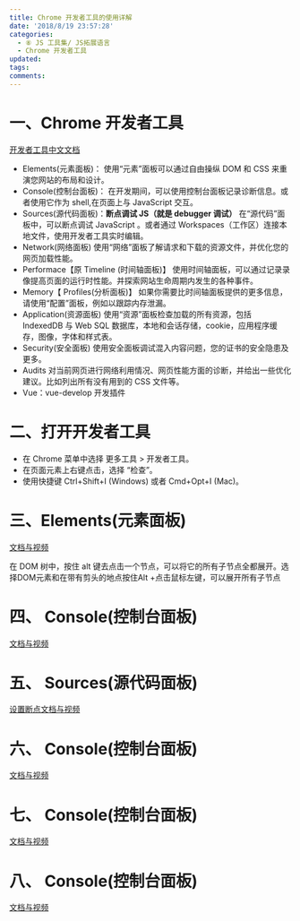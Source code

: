 ```yaml
---
title: Chrome 开发者工具的使用详解
date: '2018/8/19 23:57:28'
categories:
  - ⑧ JS 工具集/ JS拓展语言
  - Chrome 开发者工具
updated:
tags:
comments:
---
```


# 一、Chrome 开发者工具

[开发者工具中文文档](https://www.css88.com/doc/chrome-devtools/)

- Elements(元素面板)：
    使用“元素”面板可以通过自由操纵 DOM 和 CSS 来重演您网站的布局和设计。
- Console(控制台面板)：
    在开发期间，可以使用控制台面板记录诊断信息。或者使用它作为 shell,在页面上与 JavaScript 交互。
- Sources(源代码面板)：**断点调试 JS（就是 debugger 调试）**
    在“源代码”面板中，可以断点调试 JavaScript 。或者通过 Workspaces（工作区）连接本地文件，使用开发者工具实时编辑。
- Network(网络面板)
    使用“网络”面板了解请求和下载的资源文件，并优化您的网页加载性能。
- Performace【原 Timeline (时间轴面板)】
    使用时间轴面板，可以通过记录录像提高页面的运行时性能。并探索网站生命周期内发生的各种事件。
- Memory【 Profiles(分析面板)】
    如果你需要比时间轴面板提供的更多信息，请使用“配置”面板，例如以跟踪内存泄漏。
- Application(资源面板)
    使用“资源”面板检查加载的所有资源，包括 IndexedDB 与 Web SQL 数据库，本地和会话存储，cookie，应用程序缓存，图像，字体和样式表。
- Security(安全面板)
    使用安全面板调试混入内容问题，您的证书的安全隐患及更多。
- Audits
    对当前网页进行网络利用情况、网页性能方面的诊断，并给出一些优化建议。比如列出所有没有用到的 CSS 文件等。
- Vue：vue-develop 开发插件

# 二、打开开发者工具

- 在 Chrome 菜单中选择 更多工具 > 开发者工具。
- 在页面元素上右键点击，选择 “检查”。
- 使用快捷键 Ctrl+Shift+I (Windows) 或者 Cmd+Opt+I (Mac)。

# 三、Elements(元素面板)

[文档与视频](https://www.css88.com/doc/chrome-devtools/inspect-styles)

在 DOM 树中，按住 alt 键去点击一个节点，可以将它的所有子节点全都展开。选择DOM元素和在带有剪头的地点按住Alt +点击鼠标左键，可以展开所有子节点

# 四、 Console(控制台面板)

[文档与视频](https://www.css88.com/doc/chrome-devtools/console)

# 五、 Sources(源代码面板)

[设置断点文档与视频](https://www.css88.com/doc/chrome-devtools/javascript/add-breakpoints)

# 六、 Console(控制台面板)

[文档与视频](https://www.css88.com/doc/chrome-devtools/console)

# 七、 Console(控制台面板)

[文档与视频](https://www.css88.com/doc/chrome-devtools/console)

# 八、 Console(控制台面板)

[文档与视频](https://www.css88.com/doc/chrome-devtools/console)

